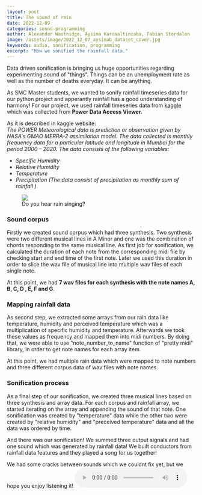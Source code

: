 ```yaml
---
layout: post
title: The sound of rain
date: 2022-12-09
categories: sound-programming
author: Alexander Wastnidge, Aysima Karcaaltincaba, Fabian Stordalen
image: /assets/image/2022_12_07_aysimab_dataset_cover.jpg
keywords: audio, sonification, programming
excerpt: "How we sonified the rainfall data."
---
```


<script src="https://unpkg.com/wavesurfer.js@5.0.1/dist/wavesurfer.js"></script>

Data driven sonification is bringing us huge opportunities regarding experimenting sound of "things". Things can be an unemployment rate as well as the number of deaths everyday. It can be anything.

As SMC Master students, we wanted to sonify rainfall timeseries data for our python project and apperantly rainfall has a good understanding of harmony!
For our project, we used rainfall timeseries data from [kaggle](https://www.kaggle.com/datasets/poojag718/rainfall-timeseries-data) which was collected from **Power Data Access Viewer.**

As it is described in kaggle website: <br/>
_The POWER Meteorological data is prediction or observation given by NASA's GMAO MERRA-2 assimilation model._
_The data collected is monthly frequency data for a particular latitude and longitude in Mumbai for the period 2000 – 2020. The data consists of the following variables:_
- _Specific Humidity_
- _Relative Humidity_
- _Temperature_
- _Precipitation (The data consist of precipitation as monthly sum of rainfall )_

<figure>
   <img
      src="/assets/image/2022_12_07_aysimab_dataset_cover.jpg"
      style="max-height:400px; width:auto;" />
   <figcaption>Do you hear rain singing?</figcaption>
</figure>

### Sound corpus

Firstly we created sound corpus which had three synthesis. Two synthesis were two different musical lines in A Minor and one was the combination of chords responding to the same musical line. As first job for sonification, we calculated the duration of each note from the corresponding midi file by checking start and end time of the first note. Later we used this duration in order to slice the wav file of musical line into multiple wav files of each single note.

At this point, we had **7 wav files for each synthesis with the note names A, B, C, D , E, F and G**.

### Mapping rainfall data

As second step, we extracted some arrays from our rain data like temperature, humidity and perceived temperature which was a multiplication of specific humidity and temperature. Afterwards we took these values as frequency and mapped them into midi numbers. By doing that, we were able to use "note_number_to_name" function of "pretty midi" library, in order to get note names for each array item.

At this point, we had multiple rain data which were mapped to note numbers and three different corpus data of wav files with note names.

### Sonification process

As a final step of our sonification, we created three musical lines based on three synthesis and array data. For each corpus and rainfall array, we started iterating on the array and appending the sound of that note. One sonification was created by "temperature" data while the other two were created by "relative humidity" and "preceived temperature" data and all the data was ordered by time. 

And there was our sonification! We summed three output signals and had one sound which was generated by rainfall data! We built conductors from rainfall data features and they played a song for us together!


We had some cracks between sounds which we couldnt fix yet, but we hope you enjoy listening it!
<audio controls>
  <source src="https://www.uio.no/english/studies/programmes/SMC-master/blog/assets/audio/2022_12_08_aysimab_team_c_sonification.wav" type="audio/mpeg">
  Your browser does not support the audio tag.
</audio>